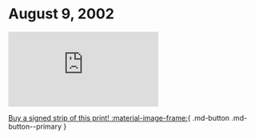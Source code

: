 # August 9, 2002

![](https://www.achewood.com/comic.php?date=08092002)

[Buy a signed strip of this print! :material-image-frame:](https://achewood-holiday-pop-up.myshopify.com/products/strip#08092002){ .md-button .md-button--primary }
